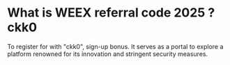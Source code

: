 # What is WEEX referral code 2025 ? ckk0
To register for with  "ckk0",  sign-up bonus. It serves as a portal to explore a platform renowned for its innovation and stringent security measures.
